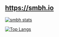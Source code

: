 ## https://smbh.io

[![smbh stats](https://github-readme-stats.vercel.app/api?username=smb-h&show_icons=true&theme=algolia&hide_border=true)](https://github.com/smb-h/)

[![Top Langs](https://github-readme-stats.vercel.app/api/top-langs/?username=smb-h&layout=compact)](https://github.com/smb-h/)
    
<!-- <p align="left">
    <a href="https://github.com/smb-h" target="_blank"><img alt="alwinw" src="https://badges.pufler.dev/visits/smb-h/smb-h?logo=GitHub&label=visits&color=success&logoColor=white&style=flat-square"/></a>
    <a href="https://github.com/smb-h" target="_blank"><img alt="profile hits" src="https://img.shields.io/jsdelivr/gh/hw/alwinw/alwinw?label=hits&style=flat-square"></a>
    <a href="https://github.com/smb-h/alwinw" target="_blank"><img alt="GitHub hits" src="https://img.shields.io/github/last-commit/smb-h/smb-h?label=profile%20updated&style=flat-square"></a>
</p> -->

<!--
- 🔭 I’m currently working on ...
- 🌱 I’m currently learning ...
- 👯 I’m looking to collaborate on ...
- 🤔 I’m looking for help with ...
- 💬 Ask me about ...
- 📫 How to reach me: ...
- 😄 Pronouns: ...
- ⚡ Fun fact: ...
-->
